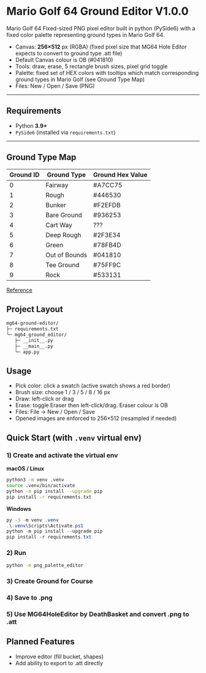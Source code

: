 # Mario Golf 64 Ground Editor V1.0.0

Mario Golf 64 Fixed-sized PNG pixel editor built in python (PySide6) with a fixed color palette representing ground types in Mario Golf 64.

- Canvas: **256×512** px (RGBA) (fixed pixel size that MG64 Hole Editor expects to convert to ground type .att file)
- Default Canvas colour is OB (#041810)
- Tools: draw, erase, 5 rectangle brush sizes, pixel grid toggle
- Palette: fixed set of HEX colors with tooltips which match corresponding ground types in Mario Golf (see Ground Type Map)
- Files: New / Open / Save (PNG)

---

## Requirements

- Python **3.9+**
- `PySide6` (installed via `requirements.txt`)

---

## Ground Type Map

| Ground ID | Ground Type   | Ground Hex Value |
| --------- | ------------- | ---------------- |
| 0         | Fairway       | #A7CC75          |
| 1         | Rough         | #446530          |
| 2         | Bunker        | #F2EFDB          |
| 3         | Bare Ground   | #936253          |
| 4         | Cart Way      | ???              |
| 5         | Deep Rough    | #2F3E34          |
| 6         | Green         | #78FB4D          |
| 7         | Out of Bounds | #041810          |
| 8         | Tee Ground    | #75FF9C          |
| 9         | Rock          | #533131          |

[Reference](https://hack64.net/wiki/doku.php?id=mario_golf:hole_components)

## Project Layout

```bash
mg64-ground-editor/
├─ requirements.txt
└─ mg64_ground_editor/
   ├─ __init__.py
   ├─ __main__.py
   └─ app.py
```

## Usage

- Pick color: click a swatch (active swatch shows a red border)
- Brush size: choose 1 / 3 / 5 / 8 / 16 px
- Draw: left-click or drag
- Erase: toggle Eraser then left-click/drag. Eraser colour is OB
- Files: File → New / Open / Save
- Opened images are enforced to 256×512 (resampled if needed)

## Quick Start (with `.venv` virtual env)

### 1) Create and activate the virtual env

**macOS / Linux**

```bash
python3 -m venv .venv
source .venv/bin/activate
python -m pip install --upgrade pip
pip install -r requirements.txt
```

**Windows**

```powershell
py -3 -m venv .venv
.\.venv\Scripts\Activate.ps1
python -m pip install --upgrade pip
pip install -r requirements.txt
```

### 2) Run

```bash
python -m png_palette_editor
```

### 3) Create Ground for Course

### 4) Save to .png

### 5) Use MG64HoleEditor by DeathBasket and convert .png to .att

## Planned Features

- Improve editor (fill bucket, shapes)
- Add ability to export to .att directly
